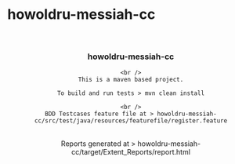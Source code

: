 # howoldru-messiah-cc

<br />
<div align="center">
  <h3 align="center">howoldru-messiah-cc</h3>

  <p align="center">
    
    <br />
	This is a maven based project.

	To build and run tests > mvn clean install

  </p>
  <p align="center">

    <br />
	BDD Testcases feature file at > howoldru-messiah-cc/src/test/java/resources/featurefile/register.feature

  </p>
  
  <p align="center">
    <br />
	Reports generated at > howoldru-messiah-cc/target/Extent_Reports/report.html

  </p>
</div>